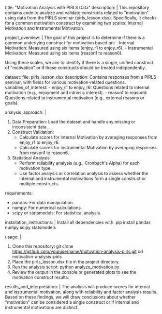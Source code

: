 title: "Motivation Analysis with PIRLS Data"
description: |
  This repository contains code to analyze and validate constructs related to "motivation" using data from the PIRLS seminar (pirls_lesson.xlsx). Specifically, it checks for a common motivation construct by examining two scales: Internal Motivation and Instrumental Motivation.

project_overview: |
  The goal of this project is to determine if there is a common underlying construct for motivation based on:
    - Internal Motivation: Measured using six items (enjoy_r1 to enjoy_r6).
    - Instrumental Motivation: Measured using six items (reason1 to reason6).
  
  Using these scales, we aim to identify if there is a single, unified construct of "motivation" or if these constructs should be treated independently.

dataset:
  file: pirls_lesson.xlsx
  description: Contains responses from a PIRLS seminar, with fields for various motivation-related questions.
  variables_of_interest:
    - enjoy_r1 to enjoy_r6: Questions related to internal motivation (e.g., enjoyment and intrinsic interest).
    - reason1 to reason6: Questions related to instrumental motivation (e.g., external reasons or goals).

analysis_approach: |
  1. Data Preparation: Load the dataset and handle any missing or inconsistent data.
  2. Construct Validation:
      - Calculate scores for Internal Motivation by averaging responses from enjoy_r1 to enjoy_r6.
      - Calculate scores for Instrumental Motivation by averaging responses from reason1 to reason6.
  3. Statistical Analysis:
      - Perform reliability analysis (e.g., Cronbach's Alpha) for each motivation type.
      - Use factor analysis or correlation analysis to assess whether the internal and instrumental motivations form a single construct or multiple constructs.

requirements:
  - pandas: For data manipulation.
  - numpy: For numerical calculations.
  - scipy or statsmodels: For statistical analysis.

installation_instructions: |
  Install all dependencies with:
    pip install pandas numpy scipy statsmodels

usage: |
  1. Clone this repository:
      git clone https://github.com/yourusername/motivation-analysis-pirls.git
      cd motivation-analysis-pirls
  2. Place the pirls_lesson.xlsx file in the project directory.
  3. Run the analysis script:
      python analyze_motivation.py
  4. Review the output in the console or generated plots to see the motivation construct results.

results_and_interpretation: |
  The analysis will produce scores for internal and instrumental motivation, along with reliability and factor analysis results. Based on these findings, we will draw conclusions about whether "motivation" can be considered a single construct or if internal and instrumental motivations are distinct.
